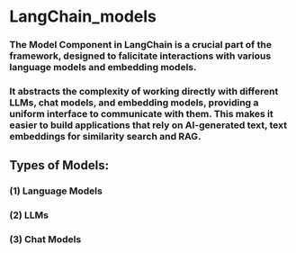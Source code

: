 # LangChain_models
### The Model Component in LangChain is a crucial part of the framework, designed to falicitate interactions with various language models and embedding models.
### It abstracts the complexity of working directly with different LLMs, chat models, and embedding models, providing a uniform interface to communicate with them. This makes it easier to build applications that rely on AI-generated text, text embeddings for similarity search and RAG.
## Types of Models:
### (1) Language Models
### (2) LLMs
### (3) Chat Models
